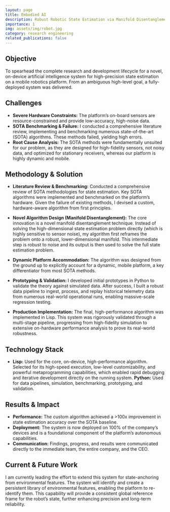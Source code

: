 ```yaml
---
layout: page
title: Embodied AI
description: Robust Robotic State Estimation via Manifold Disentanglement for Embodied AI on the Edge.
importance: 1
img: assets/img/robot.jpg
category: research engineering
related_publications: false
---
```


## Objective

To spearhead the complete research and development lifecycle for a novel, on-device artificial intelligence system for high-precision state estimation on a mobile robotics platform. From an ambiguous high-level goal, a fully-deployed system was delivered.

## Challenges

- **Severe Hardware Constraints:** The platform’s on-board sensors are resource-constrained and provide low-accuracy, high-noise data.
- **SOTA Benchmarking & Failure:** I conducted a comprehensive literature review, implementing and benchmarking numerous state-of-the-art (SOTA) algorithms. These methods failed, yielding high errors.
- **Root Cause Analysis:** The SOTA methods were fundamentally unsuited for our problem, as they are designed for high-fidelity sensors, not noisy data, and optimized for stationary receivers, whereas our platform is highly dynamic and mobile.

## Methodology & Solution

- **Literature Review & Benchmarking:** Conducted a comprehensive review of SOTA methodologies for state estimation. Key SOTA algorithms were implemented and benchmarked on the platform’s hardware. Given the failure of existing methods, I devised a custom, hardware-aware algorithm from first principles.

- **Novel Algorithm Design (Manifold Disentanglement):** The core innovation is a novel manifold disentanglement technique. Instead of solving the high-dimensional state estimation problem directly (which is highly sensitive to sensor noise), my algorithm first reframes the problem onto a robust, lower-dimensional manifold. This intermediate step is robust to noise and its output is then used to solve the full state estimation problem.

- **Dynamic Platform Accommodation:** The algorithm was designed from the ground up to explicitly account for a dynamic, mobile platform, a key differentiator from most SOTA methods.

- **Prototyping & Validation:** I developed initial prototypes in Python to validate the theory against simulated data. After success, I built a robust data pipeline to ingest, process, and replay historical telemetry data from numerous real-world operational runs, enabling massive-scale regression testing.

- **Production Implementation:** The final, high-performance algorithm was implemented in Lisp. This system was rigorously validated through a multi-stage pipeline, progressing from high-fidelity simulation to extensive on-hardware performance analysis to prove its real-world robustness.

## Technology Stack

- **Lisp:** Used for the core, on-device, high-performance algorithm. Selected for its high-speed execution, low-level customizability, and powerful metaprogramming capabilities, which enabled rapid debugging and iterative development directly on the running system.
  **Python:** Used for data pipelines, simulation, benchmarking, prototyping, and validation.

## Results & Impact

- **Performance:** The custom algorithm achieved a >100x improvement in state estimation accuracy over the SOTA baseline.
- **Deployment:** The system is now deployed on 100% of the company’s devices and is a foundational component of the platform’s autonomous capabilities.
- **Communication:** Findings, progress, and results were communicated directly to the immediate team, the entire company, and the CEO.

## Current & Future Work

I am currently leading the effort to extend this system for state-anchoring from environmental features. The system will identify and create a persistent library of environmental features, enabling the platform to re-identify them. This capability will provide a consistent global reference frame for the robot’s state, further enhancing precision and long-term reliability.
